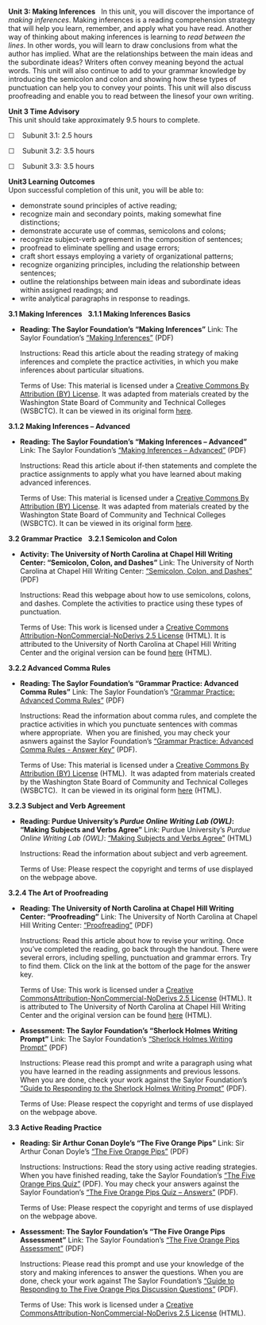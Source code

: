 **Unit 3: Making Inferences** <span id="3"></span> 
In this unit, you will discover the importance of *making inferences*.
Making inferences is a reading comprehension strategy that will help you
learn, remember, and apply what you have read. Another way of thinking
about making inferences is learning to *read between the lines*. In
other words, you will learn to draw conclusions from what the author has
implied. What are the relationships between the main ideas and the
subordinate ideas? Writers often convey meaning beyond the actual words.
This unit will also continue to add to your grammar knowledge by
introducing the semicolon and colon and showing how these types of
punctuation can help you to convey your points. This unit will also
discuss proofreading and enable you to read between the linesof your own
writing.

**Unit 3 Time Advisory**  
This unit should take approximately 9.5 hours to complete.  
  
 ☐    Subunit 3.1: 2.5 hours  
  
 ☐    Subunit 3.2: 3.5 hours  
  
 ☐    Subunit 3.3: 3.5 hours

**Unit3 Learning Outcomes**  
Upon successful completion of this unit, you will be able to:
-   demonstrate sound principles of active reading;
-   recognize main and secondary points, making somewhat fine
    distinctions;
-   demonstrate accurate use of commas, semicolons and colons;
-   recognize subject-verb agreement in the composition of sentences;
-   proofread to eliminate spelling and usage errors;
-   craft short essays employing a variety of organizational patterns;
-   recognize organizing principles, including the relationship between
    sentences;
-   outline the relationships between main ideas and subordinate ideas
    within assigned readings; and
-   write analytical paragraphs in response to readings.

**3.1 Making Inferences** <span id="3.1"></span> 
**3.1.1 Making Inferences Basics** <span id="3.1.1"></span> 
-   **Reading: The Saylor Foundation’s “Making Inferences”**
    Link: The Saylor Foundation’s [“Making
    Inferences”](http://www.saylor.org/site/wp-content/uploads/2012/09/engl000-3.1.1-making-inferences-basic.pdf)
    (PDF)  
      
     Instructions: Read this article about the reading strategy of
    making inferences and complete the practice activities, in which you
    make inferences about particular situations.  
      
     Terms of Use: This material is licensed under a [Creative
    Commons By Attribution (BY)
    License](http://creativecommons.org/licenses/by/3.0/). It was
    adapted from materials created by the Washington State Board of
    Community and Technical Colleges (WSBCTC). It can be viewed in
    its original
    form [here](https://sites.google.com/a/sbctc.edu/opencourselibrary/courses/phase-1-courses).

**3.1.2 Making Inferences – Advanced** <span id="3.1.2"></span> 
-   **Reading: The Saylor Foundation’s “Making Inferences – Advanced”**
    Link: The Saylor Foundation’s [“Making Inferences –
    Advanced”](http://www.saylor.org/site/wp-content/uploads/2012/09/engl000-3.1.2-inference-making-advanced.pdf) (PDF)  
      
     Instructions: Read this article about if-then statements and
    complete the practice assignments to apply what you have learned
    about making advanced inferences.  
      
     Terms of Use: This material is licensed under a [Creative
    Commons By Attribution (BY)
    License](http://creativecommons.org/licenses/by/3.0/). It was
    adapted from materials created by the Washington State Board of
    Community and Technical Colleges (WSBCTC). It can be viewed in
    its original
    form [here](https://sites.google.com/a/sbctc.edu/opencourselibrary/courses/phase-1-courses).

**3.2 Grammar Practice** <span id="3.2"></span> 
**3.2.1 Semicolon and Colon** <span id="3.2.1"></span> 
-   **Activity: The University of North Carolina at Chapel Hill Writing
    Center: “Semicolon, Colon, and Dashes”**
    Link: The University of North Carolina at Chapel Hill Writing
    Center: [“Semicolon, Colon, and
    Dashes”](http://writingcenter.unc.edu/handouts/semi-colons-colons-and-dashes/)
    (PDF)  
      
     Instructions: Read this webpage about how to use semicolons,
    colons, and dashes. Complete the activities to practice using these
    types of punctuation.  
      
     Terms of Use: This work is licensed under a [Creative Commons
    Attribution-NonCommercial-NoDerivs 2.5
    License](http://creativecommons.org/licenses/by-nc-nd/2.5/) (HTML).
    It is attributed to the University of North Carolina at Chapel Hill
    Writing Center and the original version can be found
    [here](http://writingcenter.unc.edu/handouts/semi-colons-colons-and-dashes/)
    (HTML).

**3.2.2 Advanced Comma Rules** <span id="3.2.2"></span> 
-   **Reading: The Saylor Foundation’s “Grammar Practice: Advanced Comma
    Rules”**
    Link: The Saylor Foundation’s [“Grammar Practice: Advanced Comma
    Rules”](http://www.saylor.org/site/wp-content/uploads/2012/09/engl000-3.2.2-advanced-comma-rules.pdf) (PDF)  
      
     Instructions: Read the information about comma rules, and complete
    the practice activities in which you punctuate sentences with commas
    where appropriate.  When you are finished, you may check your
    asnwers against the Saylor Foundation’s [“Grammar Practice: Advanced
    Comma Rules - Answer
    Key”](http://www.saylor.org/site/wp-content/uploads/2012/12/ENGL000-3.2.2-Answerkey-PR-FINAL.pdf) (PDF).  
      
     Terms of Use: This material is licensed under a [Creative
    Commons By Attribution (BY)
    License](http://creativecommons.org/licenses/by/3.0/) (HTML).  It
    was adapted from materials created by the Washington State Board of
    Community and Technical Colleges (WSBCTC).  It can be viewed in
    its original
    form [here](https://sites.google.com/a/sbctc.edu/opencourselibrary/courses/phase-1-courses) (HTML).

**3.2.3 Subject and Verb Agreement** <span id="3.2.3"></span> 
-   **Reading: Purdue University’s *Purdue Online Writing Lab (OWL)*:
    “Making Subjects and Verbs Agree”**
    Link: Purdue University’s *Purdue Online Writing Lab* *(OWL)*:
    [“Making Subjects and Verbs
    Agree”](http://owl.english.purdue.edu/owl/resource/599/01/) (HTML)  
      
     Instructions: Read the information about subject and verb
    agreement.  
      
     Terms of Use: Please respect the copyright and terms of use
    displayed on the webpage above.

**3.2.4 The Art of Proofreading** <span id="3.2.4"></span> 
-   **Reading: The University of North Carolina at Chapel Hill Writing
    Center: “Proofreading”**
    Link: The University of North Carolina at Chapel Hill Writing
    Center: [“Proofreading”](http://www.saylor.org/site/wp-content/uploads/2013/01/ENGL000-3.2.4-Editing-and-Proofreading-The-Writing-Center.pdf) (PDF)  
      
     Instructions: Read this article about how to revise your writing.
    Once you’ve completed the reading, go back through the handout.
    There were several errors, including spelling, punctuation and
    grammar errors. Try to find them. Click on the link at the bottom of
    the page for the answer key.  
      
     Terms of Use: This work is licensed under a [Creative
    CommonsAttribution-NonCommercial-NoDerivs 2.5
    License](http://creativecommons.org/licenses/by-nc-nd/2.5/) (HTML).
    It is attributed to The University of North Carolina at Chapel Hill
    Writing Center and the original version can be found
    [here](http://writingcenter.unc.edu/handouts/transitions/) (HTML).

-   **Assessment: The Saylor Foundation’s “Sherlock Holmes Writing
    Prompt”**
    Link: The Saylor Foundation’s [“Sherlock Holmes Writing
    Prompt”](http://www.saylor.org/site/wp-content/uploads/2012/06/ENGL000-Subunit-3.2.2-Sherlock-Holmes-Writing-Prompt-Final.pdf)
    (PDF)  
      
     Instructions: Please read this prompt and write a paragraph using
    what you have learned in the reading assignments and previous
    lessons. When you are done, check your work against the Saylor
    Foundation’s [“Guide to Responding to the Sherlock Holmes Writing
    Prompt”](http://www.saylor.org/site/wp-content/uploads/2012/04/ENGL000-3.2.2-Guide-to-Responding-to-the-Sherlock-Holmes-Writing-Prompt.pdf)
    (PDF).  
      
     Terms of Use: Please respect the copyright and terms of use
    displayed on the webpage above.

**3.3 Active Reading Practice** <span id="3.3"></span> 
-   **Reading: Sir Arthur Conan Doyle’s “The Five Orange Pips”**
    Link: Sir Arthur Conan Doyle’s [“The Five Orange
    Pips”](http://www.saylor.org/site/wp-content/uploads/2012/04/engl000-3.3.-the-five-orange-pips.pdf)
    (PDF)  
      
     Instructions: Instructions: Read the story using active reading
    strategies. When you have finished reading, take the Saylor
    Foundation’s [“The Five Orange Pips
    Quiz”](http://www.saylor.org/site/wp-content/uploads/2012/04/engl000-3.3-the-five-orange-pips-QUIZ.pdf) (PDF).
    You may check your answers against the Saylor Foundation’s [“The
    Five Orange Pips Quiz –
    Answers”](http://www.saylor.org/site/wp-content/uploads/2012/04/engl000-3.3-the-five-orange-pips-ANSWERS.pdf) (PDF).  
      
     Terms of Use: Please respect the copyright and terms of use
    displayed on the webpage above.

-   **Assessment: The Saylor Foundation’s “The Five Orange Pips
    Assessment”**
    Link: The Saylor Foundation’s [“The Five Orange Pips
    Assessment”](http://www.saylor.org/site/wp-content/uploads/2012/06/ENGL000-Subunit-3.3-The-Five-Orange-Pips-Assessment-Final.pdf)
    (PDF)  
      
     Instructions: Please read this prompt and use your knowledge of the
    story and making inferences to answer the questions. When you are
    done, check your work against The Saylor Foundation’s [“Guide to
    Responding to The Five Orange Pips Discussion
    Questions”](http://www.saylor.org/site/wp-content/uploads/2012/06/ENGL000-Guide-to-Responding-to-Assignments-Final.pdf)
    (PDF).  
      
     Terms of Use: This work is licensed under a [Creative
    CommonsAttribution-NonCommercial-NoDerivs 2.5
    License](http://creativecommons.org/licenses/by-nc-nd/2.5/) (HTML).


